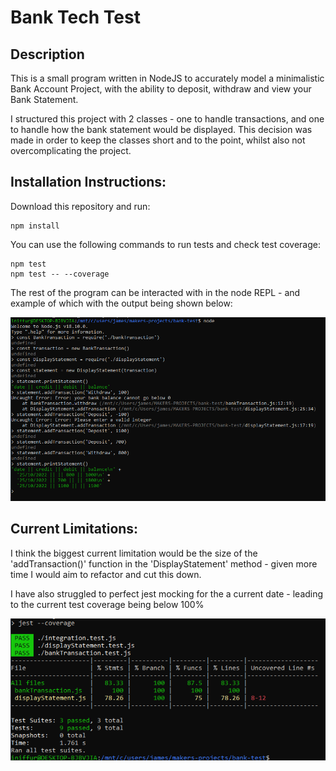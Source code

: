 # Bank Tech Test

## Description

This is a small program written in NodeJS to accurately model a minimalistic Bank Account Project, with the ability to deposit, withdraw and view your Bank Statement.

I structured this project with 2 classes - one to handle transactions, and one to handle how the bank statement would be displayed. This decision was made in order to keep the classes short and to the point, whilst also not overcomplicating the project.

## Installation Instructions:

Download this repository and run: 

```
npm install
```

You can use the following commands to run tests and check test coverage:

```
npm test
npm test -- --coverage
```

The rest of the program can be interacted with in the node REPL - and example of which with the output being shown below:

![Screenshot](./images/Screenshot_2022-10-25_184050.png)

## Current Limitations:

I think the biggest current limitation would be the size of the 'addTransaction()' function in the 'DisplayStatement' method - given more time I would aim to refactor and cut this down.

I have also struggled to perfect jest mocking for the a current date - leading to the current test coverage being below 100%

![Screenshot](./images/Screenshot_2022-10-25_185646.png)